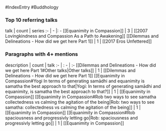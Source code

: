 #IndexEntry #Buddhology

### Top 10 referring talks
talk | count | series
:- | - |: -
[[Equanimity in Compassion]] | 3 | [[2007 Lovingkindness and Compassion As a Path to Awakening]]
[[Dilemmas and Delineations - How did we get here Part 1]] | 1 | [[2017 Eros Unfettered]]

### Paragraphs with 4+ mentions
description | count | talk
:- | : - | :-
[[Dilemmas and Delineations - How did we get here Part 1#Other talks\|Other talks]] | 1 | [[Dilemmas and Delineations - How did we get here Part 1]]
[[Equanimity in Compassion#Yogi In terms of generating samādhi and equanimity is samatha the best approach to that\|Yogi: In terms of generating samādhi and equanimity, is samatha the best approach to that?]] | 1 | [[Equanimity in Compassion]]
[[Equanimity in Compassion#Rob two ways to see samatha collectedness vs calming the agitation of the being\|Rob: two ways to see samatha: collectedness vs calming the agitation of the being]] | 1 | [[Equanimity in Compassion]]
[[Equanimity in Compassion#Rob spaciousness and progressivly letting go\|Rob: spaciousness and progressivly letting go]] | 1 | [[Equanimity in Compassion]]

